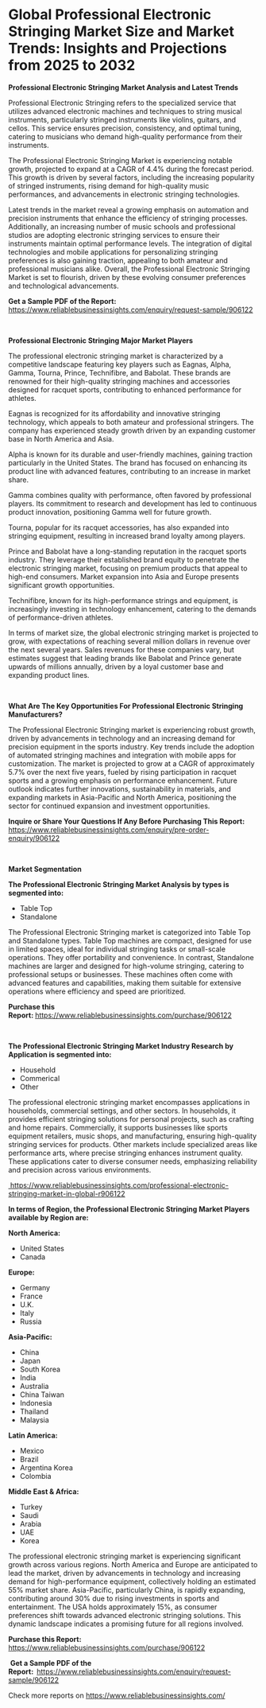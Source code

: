 <p><h1>Global Professional Electronic Stringing Market Size and Market Trends: Insights and Projections from 2025 to 2032</h1></p><p><strong>Professional Electronic Stringing Market Analysis and Latest Trends</strong></p>
<p><p>Professional Electronic Stringing refers to the specialized service that utilizes advanced electronic machines and techniques to string musical instruments, particularly stringed instruments like violins, guitars, and cellos. This service ensures precision, consistency, and optimal tuning, catering to musicians who demand high-quality performance from their instruments.</p><p>The Professional Electronic Stringing Market is experiencing notable growth, projected to expand at a CAGR of 4.4% during the forecast period. This growth is driven by several factors, including the increasing popularity of stringed instruments, rising demand for high-quality music performances, and advancements in electronic stringing technologies. </p><p>Latest trends in the market reveal a growing emphasis on automation and precision instruments that enhance the efficiency of stringing processes. Additionally, an increasing number of music schools and professional studios are adopting electronic stringing services to ensure their instruments maintain optimal performance levels. The integration of digital technologies and mobile applications for personalizing stringing preferences is also gaining traction, appealing to both amateur and professional musicians alike. Overall, the Professional Electronic Stringing Market is set to flourish, driven by these evolving consumer preferences and technological advancements.</p></p>
<p><strong>Get a Sample PDF of the Report:&nbsp;</strong> <a href="https://www.reliablebusinessinsights.com/enquiry/request-sample/906122?utm_campaign=2440&utm_medium=2&utm_source=Github&utm_content=ia&utm_term=21032025&utm_id=professional-electronic-stringing">https://www.reliablebusinessinsights.com/enquiry/request-sample/906122</a></p>
<p>&nbsp;</p>
<p><strong>Professional Electronic Stringing Major Market Players</strong></p>
<p><p>The professional electronic stringing market is characterized by a competitive landscape featuring key players such as Eagnas, Alpha, Gamma, Tourna, Prince, Technifibre, and Babolat. These brands are renowned for their high-quality stringing machines and accessories designed for racquet sports, contributing to enhanced performance for athletes.</p><p>Eagnas is recognized for its affordability and innovative stringing technology, which appeals to both amateur and professional stringers. The company has experienced steady growth driven by an expanding customer base in North America and Asia.</p><p>Alpha is known for its durable and user-friendly machines, gaining traction particularly in the United States. The brand has focused on enhancing its product line with advanced features, contributing to an increase in market share.</p><p>Gamma combines quality with performance, often favored by professional players. Its commitment to research and development has led to continuous product innovation, positioning Gamma well for future growth.</p><p>Tourna, popular for its racquet accessories, has also expanded into stringing equipment, resulting in increased brand loyalty among players.</p><p>Prince and Babolat have a long-standing reputation in the racquet sports industry. They leverage their established brand equity to penetrate the electronic stringing market, focusing on premium products that appeal to high-end consumers. Market expansion into Asia and Europe presents significant growth opportunities.</p><p>Technifibre, known for its high-performance strings and equipment, is increasingly investing in technology enhancement, catering to the demands of performance-driven athletes.</p><p>In terms of market size, the global electronic stringing market is projected to grow, with expectations of reaching several million dollars in revenue over the next several years. Sales revenues for these companies vary, but estimates suggest that leading brands like Babolat and Prince generate upwards of millions annually, driven by a loyal customer base and expanding product lines.</p></p>
<p>&nbsp;</p>
<p><strong>What Are The Key Opportunities For Professional Electronic Stringing Manufacturers?</strong></p>
<p><p>The Professional Electronic Stringing market is experiencing robust growth, driven by advancements in technology and an increasing demand for precision equipment in the sports industry. Key trends include the adoption of automated stringing machines and integration with mobile apps for customization. The market is projected to grow at a CAGR of approximately 5.7% over the next five years, fueled by rising participation in racquet sports and a growing emphasis on performance enhancement. Future outlook indicates further innovations, sustainability in materials, and expanding markets in Asia-Pacific and North America, positioning the sector for continued expansion and investment opportunities.</p></p>
<p><strong>Inquire or Share Your Questions If Any Before Purchasing This Report:</strong> <a href="https://www.reliablebusinessinsights.com/enquiry/pre-order-enquiry/906122?utm_campaign=2440&utm_medium=2&utm_source=Github&utm_content=ia&utm_term=21032025&utm_id=professional-electronic-stringing">https://www.reliablebusinessinsights.com/enquiry/pre-order-enquiry/906122</a></p>
<p>&nbsp;</p>
<p><strong>Market Segmentation</strong></p>
<p><strong>The Professional Electronic Stringing Market Analysis by types is segmented into:</strong></p>
<p><ul><li>Table Top</li><li>Standalone</li></ul></p>
<p><p>The Professional Electronic Stringing market is categorized into Table Top and Standalone types. Table Top machines are compact, designed for use in limited spaces, ideal for individual stringing tasks or small-scale operations. They offer portability and convenience. In contrast, Standalone machines are larger and designed for high-volume stringing, catering to professional setups or businesses. These machines often come with advanced features and capabilities, making them suitable for extensive operations where efficiency and speed are prioritized.</p></p>
<p><strong>Purchase this Report:&nbsp;</strong><a href="https://www.reliablebusinessinsights.com/purchase/906122?utm_campaign=2440&utm_medium=2&utm_source=Github&utm_content=ia&utm_term=21032025&utm_id=professional-electronic-stringing">https://www.reliablebusinessinsights.com/purchase/906122</a></p>
<p>&nbsp;</p>
<p><strong>The Professional Electronic Stringing Market Industry Research by Application is segmented into:</strong></p>
<p><ul><li>Household</li><li>Commerical</li><li>Other</li></ul></p>
<p><p>The professional electronic stringing market encompasses applications in households, commercial settings, and other sectors. In households, it provides efficient stringing solutions for personal projects, such as crafting and home repairs. Commercially, it supports businesses like sports equipment retailers, music shops, and manufacturing, ensuring high-quality stringing services for products. Other markets include specialized areas like performance arts, where precise stringing enhances instrument quality. These applications cater to diverse consumer needs, emphasizing reliability and precision across various environments.</p></p>
<p><a href="https://www.reliablebusinessinsights.com/professional-electronic-stringing-market-in-global-r906122?utm_campaign=2440&utm_medium=2&utm_source=Github&utm_content=ia&utm_term=21032025&utm_id=professional-electronic-stringing">&nbsp;https://www.reliablebusinessinsights.com/professional-electronic-stringing-market-in-global-r906122</a></p>
<p><strong>In terms of Region, the Professional Electronic Stringing Market Players available by Region are:</strong></p>
<p>
    <p> <strong> North America: </strong>
        <ul>
            <li>United States</li>
            <li>Canada</li>
        </ul>
        </p> 
    <p> <strong> Europe: </strong>
        <ul>
            <li>Germany</li>
            <li>France</li>
            <li>U.K.</li>
            <li>Italy</li>
            <li>Russia</li>
        </ul>
        </p> 
    <p> <strong> Asia-Pacific: </strong>
        <ul>
            <li>China</li>
            <li>Japan</li>
            <li>South Korea</li>
            <li>India</li>
            <li>Australia</li>
            <li>China Taiwan</li>
            <li>Indonesia</li>
            <li>Thailand</li>
            <li>Malaysia</li>
        </ul>
        </p> 
    <p> <strong> Latin America: </strong>
        <ul>
            <li>Mexico</li>
            <li>Brazil</li>
            <li>Argentina Korea</li>
            <li>Colombia</li>
        </ul>
        </p> 
    <p> <strong> Middle East & Africa: </strong>
        <ul>
            <li>Turkey</li>
            <li>Saudi</li>
            <li>Arabia</li>
            <li>UAE</li>
            <li>Korea</li>
        </ul>
    </p>
    </p>
<p><p>The professional electronic stringing market is experiencing significant growth across various regions. North America and Europe are anticipated to lead the market, driven by advancements in technology and increasing demand for high-performance equipment, collectively holding an estimated 55% market share. Asia-Pacific, particularly China, is rapidly expanding, contributing around 30% due to rising investments in sports and entertainment. The USA holds approximately 15%, as consumer preferences shift towards advanced electronic stringing solutions. This dynamic landscape indicates a promising future for all regions involved.</p></p>
<p><strong>Purchase this Report: </strong><a href="https://www.reliablebusinessinsights.com/purchase/906122?utm_campaign=2440&utm_medium=2&utm_source=Github&utm_content=ia&utm_term=21032025&utm_id=professional-electronic-stringing">https://www.reliablebusinessinsights.com/purchase/906122</a></p>
<p>&nbsp;<strong>Get a Sample PDF of the Report:&nbsp;&nbsp;</strong><a href="https://www.reliablebusinessinsights.com/enquiry/request-sample/906122?utm_campaign=2440&utm_medium=2&utm_source=Github&utm_content=ia&utm_term=21032025&utm_id=professional-electronic-stringing">https://www.reliablebusinessinsights.com/enquiry/request-sample/906122</a></p>
<p><strong></strong></p>
<p>Check more reports on <a href="https://www.reliablebusinessinsights.com/?utm_campaign=2440&utm_medium=2&utm_source=Github&utm_content=ia&utm_term=21032025&utm_id=professional-electronic-stringing">https://www.reliablebusinessinsights.com/</a></p>